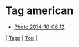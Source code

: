<!--
title: Tag american
date: 2020-06-28T15:00:41.402Z
tags:
-->
# Tag american

 * [Photo 2014-10-08 12](99480402257.md)

| [Tags](tags.md) | [Top](index.md) |
